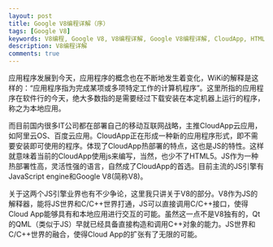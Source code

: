 ```yaml
---
layout: post
title: Google V8编程详解（序）
tags: [Google V8]
keywords: V8编程, Google V8, V8编程详解, Google V8编程详解, CloudApp, HTML5
description: V8编程详解
comments: true
---
```


应用程序发展到今天，应用程序的概念也在不断地发生着变化，WiKi的解释是这样的：“应用程序指为完成某项或多项特定工作的计算机程序”。这里所指的应用程序在软件行的今天，绝大多数指的是需要经过下载安装在本定机器上运行的程序，称之为本地应用。

<!--more-->
而目前国内很多IT公司都在部署自己的移动互联网战略，主推CloudApp云应用，如阿里云OS、百度云应用。CloudApp正在形成一种新的应用程序形式，即不需要安装即可使用的程序。体现了CloudApp热部署的特点，这也是JS的特性。这样就意味着当前的CloudApp使用js来编写，当然，也少不了HTML5。JS作为一种热部署性高，灵活性强的语言，自然成了CloudApp的首选。目前主流的JS引擎有JavaScript engine和Google V8(简称V8)。   

关于这两个JS引擎业界也有不少争论，这里我只讲关于V8的部分。V8作为JS的解释器，能将JS世界和C/C++世界打通，JS可以直接调用C/C++接口，使得Cloud App能够具有和本地应用进行交互的可能。虽然这一点不是V8独有的，Qt的QML（类似于JS）早就已经具备直接构造和调用C++对象的能力。JS世界和C/C++世界的融合，使得Cloud App的扩张有了无限的可能。
